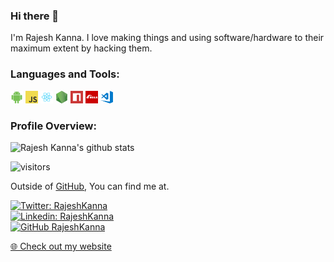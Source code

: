 ### Hi there 👋

I'm Rajesh Kanna. I love making things and using software/hardware to their maximum extent by hacking them.

### Languages and Tools:

<code><img height="20" src="https://raw.githubusercontent.com/github/explore/80688e429a7d4ef2fca1e82350fe8e3517d3494d/topics/android/android.png"></code>
<code><img height="20" src="https://raw.githubusercontent.com/github/explore/80688e429a7d4ef2fca1e82350fe8e3517d3494d/topics/javascript/javascript.png"></code>
<code><img height="20" src="https://raw.githubusercontent.com/github/explore/80688e429a7d4ef2fca1e82350fe8e3517d3494d/topics/react/react.png"></code>
<code><img height="20" src="https://raw.githubusercontent.com/github/explore/80688e429a7d4ef2fca1e82350fe8e3517d3494d/topics/nodejs/nodejs.png"></code>
<code><img height="20" src="https://raw.githubusercontent.com/github/explore/80688e429a7d4ef2fca1e82350fe8e3517d3494d/topics/npm/npm.png"></code>
<code><img height="20" src="https://raw.githubusercontent.com/github/explore/80688e429a7d4ef2fca1e82350fe8e3517d3494d/topics/rails/rails.png"></code>
<code><img height="20" src="https://raw.githubusercontent.com/github/explore/80688e429a7d4ef2fca1e82350fe8e3517d3494d/topics/visual-studio-code/visual-studio-code.png"></code>

### Profile Overview:

![Rajesh Kanna's github stats](https://github-readme-stats.vercel.app/api?username=vrajeshkanna&show_icons=true)

![visitors](https://visitor-badge.laobi.icu/badge?page_id=vrajeshkanna.vrajeshkanna)

Outside of [GitHub](https://github.com/vrajeshkanna/), You can find me at.  
  
[![Twitter: RajeshKanna](https://img.shields.io/twitter/follow/vrajeshkanna1?style=social)](https://twitter.com/vrajeshkanna1)  
[![Linkedin: RajeshKanna](https://img.shields.io/badge/-Rajeshkanna-blue?style=flat-square&logo=Linkedin&logoColor=white&link=https://www.linkedin.com/in/rajesh-kanna-bb339a23/)](https://www.linkedin.com/in/rajesh-kanna-bb339a23/)  
[![GitHub RajeshKanna](https://img.shields.io/github/followers/vrajeshkanna?label=follow&style=social)](https://github.com/vrajeshkanna)  
<p><a href="https://www.kanna.in">🌐 Check out my website</a></p>

<!--
**vrajeshkanna/vrajeshkanna** is a ✨ _special_ ✨ repository because its `README.md` (this file) appears on your GitHub profile.

Here are some ideas to get you started:

- 🔭 I’m currently working on ...
- 🌱 I’m currently learning ...
- 👯 I’m looking to collaborate on ...
- 🤔 I’m looking for help with ...
- 💬 Ask me about ...
- 📫 How to reach me: ...
- 😄 Pronouns: ...
- ⚡ Fun fact: ...
-->
